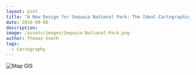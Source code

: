```yaml
---
layout: post
title: "A New Design for Sequoia National Park: The Ideal Cartographic Relief Map"
date: 2016-09-06
description: 
image: /assets/images/Sequoia-National-Park.png
author: Thomas Vaeth
tags: 
  - Cartography
---
```


![Map GIS](/assets/images/Sequoia-National-Park.png)
